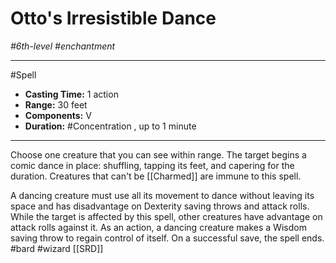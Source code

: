 # Otto's Irresistible Dance
*#6th-level #enchantment*
___ 
#Spell
- **Casting Time:** 1 action
- **Range:** 30 feet
- **Components:** V
- **Duration:** #Concentration , up to 1 minute
---
Choose one creature that you can see within range. The target begins a comic dance in place: shuffling, tapping its feet, and capering for the duration. Creatures that can't be [[Charmed]] are immune to this spell.

A dancing creature must use all its movement to dance without leaving its space and has disadvantage on Dexterity saving throws and attack rolls. While the target is affected by this spell, other creatures have advantage on attack rolls against it. As an action, a dancing creature makes a Wisdom saving throw to regain control of itself. On a successful save, the spell ends.
#bard
#wizard
[[SRD]]